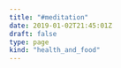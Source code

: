 ```yaml
---
title: "#meditation"
date: 2019-01-02T21:45:01Z
draft: false
type: page
kind: "health_and_food"
---
```

